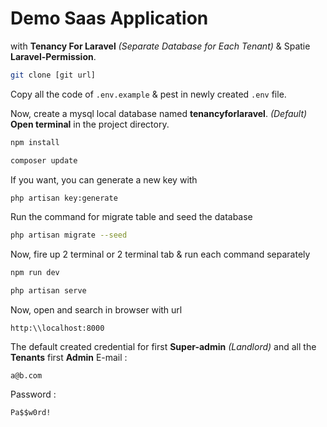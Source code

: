 # Demo Saas Application

with **Tenancy For Laravel** *(Separate Database for Each Tenant)* & Spatie **Laravel-Permission**.


```bash
git clone [git url]
```
Copy all the code of `.env.example` & pest in newly created `.env` file. 

Now, create a mysql local database named **tenancyforlaravel**. *(Default)*
**Open terminal** in the project directory.
```bash
npm install
```
```bash
composer update
```
If you want, you can generate a new key with 
```bash
php artisan key:generate
```
Run the command for migrate table and seed the database
```bash
php artisan migrate --seed
```
Now, fire up 2 terminal or 2 terminal tab & run each command separately 
```bash
npm run dev
```
```bash
php artisan serve
```
Now, open and search in browser with url
```
http:\\localhost:8000
```
The default created credential for first **Super-admin** *(Landlord)* and all the **Tenants** first **Admin** 
E-mail :
```mail
a@b.com
```
Password :
```text
Pa$$w0rd!
```

